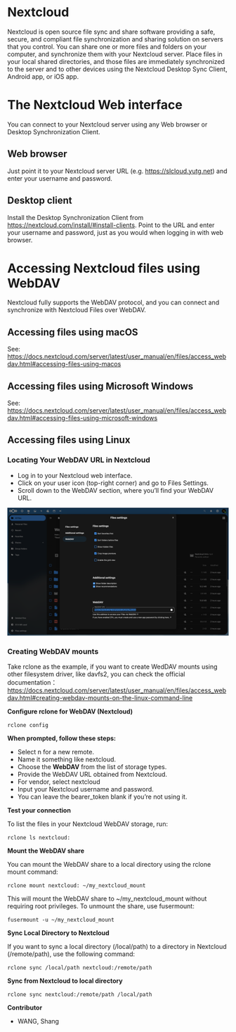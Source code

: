 # Nextcloud

Nextcloud is open source file sync and share software providing a safe, secure, and compliant file synchronization and sharing solution on servers that you control. You can share one or more files and folders on your computer, and synchronize them with your Nextcloud server. Place files in your local shared directories, and those files are immediately synchronized to the server and to other devices using the Nextcloud Desktop Sync Client, Android app, or iOS app.

# The Nextcloud Web interface

You can connect to your Nextcloud server using any Web browser or Desktop Synchronization Client.

## Web browser

Just point it to your Nextcloud server URL (e.g. https://slcloud.yutg.net) and enter your username and password.

## Desktop client

Install the Desktop Synchronization Client from https://nextcloud.com/install/#install-clients. Point to the URL and enter your username and password, just as you would when logging in with web browser.

# Accessing Nextcloud files using WebDAV

Nextcloud fully supports the WebDAV protocol, and you can connect and synchronize with Nextcloud Files over WebDAV. 

## Accessing files using macOS

See: https://docs.nextcloud.com/server/latest/user_manual/en/files/access_webdav.html#accessing-files-using-macos

## Accessing files using Microsoft Windows

See: https://docs.nextcloud.com/server/latest/user_manual/en/files/access_webdav.html#accessing-files-using-microsoft-windows

## Accessing files using Linux

### Locating Your WebDAV URL in Nextcloud

- Log in to your Nextcloud web interface.
- Click on your user icon (top-right corner) and go to Files Settings.
- Scroll down to the WebDAV section, where you’ll find your WebDAV URL.

![WebDAV_URL](https://github.com/Nayu-W/doc-manual-pub/blob/main/Nextcloud/pic/WebDAV_URL.png)

### Creating WebDAV mounts

Take rclone as the example, if you want to create WedDAV mounts using other filesystem driver, like davfs2, you can check the official documentation： https://docs.nextcloud.com/server/latest/user_manual/en/files/access_webdav.html#creating-webdav-mounts-on-the-linux-command-line

**Configure rclone for WebDAV (Nextcloud)**

```
rclone config
```

**When prompted, follow these steps:**

- Select n for a new remote.
- Name it something like nextcloud.
- Choose the **WebDAV** from the list of storage types.
- Provide the WebDAV URL obtained from Nextcloud.
- For vendor, select nextcloud
- Input your Nextcloud username and password.
- You can leave the bearer_token blank if you’re not using it.

**Test your connection**

To list the files in your Nextcloud WebDAV storage, run:
```
rclone ls nextcloud:
```

**Mount the WebDAV share**

You can mount the WebDAV share to a local directory using the rclone mount command:
```
rclone mount nextcloud: ~/my_nextcloud_mount
```

This will mount the WebDAV share to ~/my_nextcloud_mount without requiring root privileges.
To unmount the share, use fusermount:
```
fusermount -u ~/my_nextcloud_mount
```

**Sync Local Directory to Nextcloud**

If you want to sync a local directory (/local/path) to a directory in Nextcloud (/remote/path), use the following command:
```
rclone sync /local/path nextcloud:/remote/path
```

**Sync from Nextcloud to local directory**

```
rclone sync nextcloud:/remote/path /local/path
```



**Contributor**

- WANG, Shang

